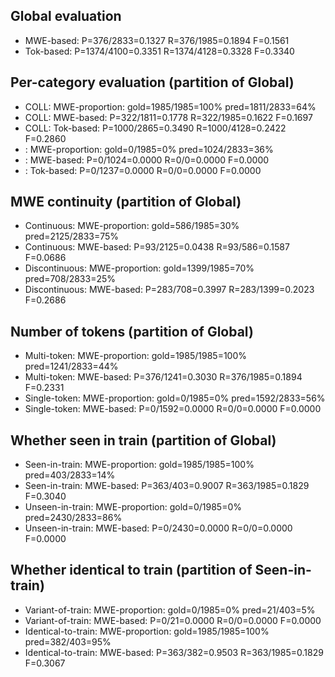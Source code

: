 ## Global evaluation
* MWE-based: P=376/2833=0.1327 R=376/1985=0.1894 F=0.1561
* Tok-based: P=1374/4100=0.3351 R=1374/4128=0.3328 F=0.3340

## Per-category evaluation (partition of Global)
* COLL: MWE-proportion: gold=1985/1985=100% pred=1811/2833=64%
* COLL: MWE-based: P=322/1811=0.1778 R=322/1985=0.1622 F=0.1697
* COLL: Tok-based: P=1000/2865=0.3490 R=1000/4128=0.2422 F=0.2860
* <unlabeled>: MWE-proportion: gold=0/1985=0% pred=1024/2833=36%
* <unlabeled>: MWE-based: P=0/1024=0.0000 R=0/0=0.0000 F=0.0000
* <unlabeled>: Tok-based: P=0/1237=0.0000 R=0/0=0.0000 F=0.0000

## MWE continuity (partition of Global)
* Continuous: MWE-proportion: gold=586/1985=30% pred=2125/2833=75%
* Continuous: MWE-based: P=93/2125=0.0438 R=93/586=0.1587 F=0.0686
* Discontinuous: MWE-proportion: gold=1399/1985=70% pred=708/2833=25%
* Discontinuous: MWE-based: P=283/708=0.3997 R=283/1399=0.2023 F=0.2686

## Number of tokens (partition of Global)
* Multi-token: MWE-proportion: gold=1985/1985=100% pred=1241/2833=44%
* Multi-token: MWE-based: P=376/1241=0.3030 R=376/1985=0.1894 F=0.2331
* Single-token: MWE-proportion: gold=0/1985=0% pred=1592/2833=56%
* Single-token: MWE-based: P=0/1592=0.0000 R=0/0=0.0000 F=0.0000

## Whether seen in train (partition of Global)
* Seen-in-train: MWE-proportion: gold=1985/1985=100% pred=403/2833=14%
* Seen-in-train: MWE-based: P=363/403=0.9007 R=363/1985=0.1829 F=0.3040
* Unseen-in-train: MWE-proportion: gold=0/1985=0% pred=2430/2833=86%
* Unseen-in-train: MWE-based: P=0/2430=0.0000 R=0/0=0.0000 F=0.0000

## Whether identical to train (partition of Seen-in-train)
* Variant-of-train: MWE-proportion: gold=0/1985=0% pred=21/403=5%
* Variant-of-train: MWE-based: P=0/21=0.0000 R=0/0=0.0000 F=0.0000
* Identical-to-train: MWE-proportion: gold=1985/1985=100% pred=382/403=95%
* Identical-to-train: MWE-based: P=363/382=0.9503 R=363/1985=0.1829 F=0.3067

